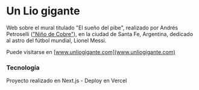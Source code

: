 # Un Lio gigante
Web sobre el mural titulado "El sueño del pibe", realizado por Andrés Petroselli (["Niño de Cobre"](https://www.instagram.com/cobreart/)), en la ciudad de Santa Fe, Argentina, dedicado al astro del fútbol mundial, Lionel Messi.

Puede visitarse en [www.unliogigante.com](www.unliogigante.com) 
### Tecnología
Proyecto realizado en Next.js - Deploy en Vercel